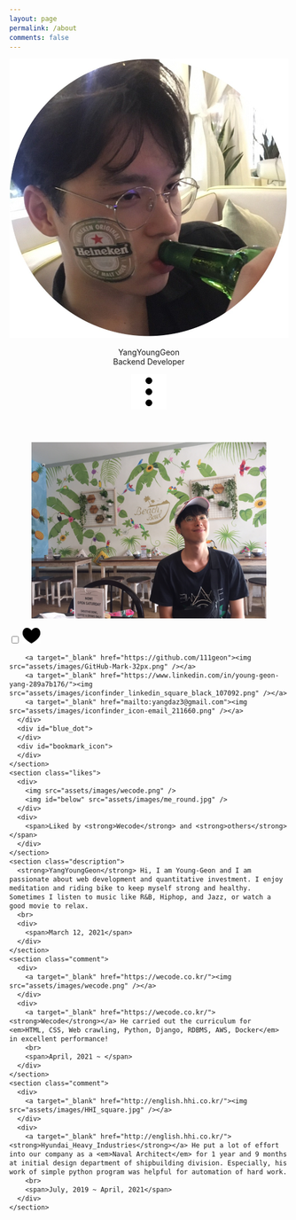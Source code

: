 ```yaml
---
layout: page
permalink: /about
comments: false
---
```

<html>
  <head>
    <meta charset="utf-8">
    <title>About me</title>
    <link rel="stylesheet" href="assets/css/style.css">
  </head>
  <body>
    <header>
      <div id="profile_pic">
        <img src="assets/images/me_round.jpg" />
      </div>
      <div id="profile_name">
        <p>
          <span class="boldic big">YangYoungGeon<br></span>
          <span class="small">Backend Developer</span>
        </p>
      </div>
      <div id="dotdotdot">
        <img src="assets/images/dotdotdot.png" />
      </div>
    </header>
    <figure>
      <img src="assets/images/KakaoTalk_20210305_000309488.jpg" />
    </figure>
    <section>
      <div id="heart_icon">
        <input type="checkbox" id="heartBtn">
        <label for="heartBtn" class="heartBtn"><img src="assets/images/instagram_heart.png" /></label>

        <a target="_blank" href="https://github.com/111geon"><img src="assets/images/GitHub-Mark-32px.png" /></a>
        <a target="_blank" href="https://www.linkedin.com/in/young-geon-yang-289a7b176/"><img src="assets/images/iconfinder_linkedin_square_black_107092.png" /></a>
        <a target="_blank" href="mailto:yangdaz3@gmail.com"><img src="assets/images/iconfinder_icon-email_211660.png" /></a>
      </div>
      <div id="blue_dot">
      </div>
      <div id="bookmark_icon">
      </div>
    </section>
    <section class="likes">
      <div>
        <img src="assets/images/wecode.png" />
        <img id="below" src="assets/images/me_round.jpg" />
      </div>
      <div>
        <span>Liked by <strong>Wecode</strong> and <strong>others</strong></span>
      </div>
    </section>
    <section class="description">
      <strong>YangYoungGeon</strong> Hi, I am Young-Geon and I am passionate about web development and quantitative investment. I enjoy meditation and riding bike to keep myself strong and healthy. Sometimes I listen to music like R&B, Hiphop, and Jazz, or watch a good movie to relax.
      <br>
      <div>
        <span>March 12, 2021</span>
      </div>
    </section>
    <section class="comment">
      <div>
        <a target="_blank" href="https://wecode.co.kr/"><img src="assets/images/wecode.png" /></a>
      </div>
      <div>
        <a target="_blank" href="https://wecode.co.kr/"><strong>Wecode</strong></a> He carried out the curriculum for <em>HTML, CSS, Web crawling, Python, Django, RDBMS, AWS, Docker</em> in excellent performance!
        <br>
        <span>April, 2021 ~ </span>
      </div>
    </section>
    <section class="comment">
      <div>
        <a target="_blank" href="http://english.hhi.co.kr/"><img src="assets/images/HHI_square.jpg" /></a>
      </div>
      <div>
        <a target="_blank" href="http://english.hhi.co.kr/"><strong>Hyundai_Heavy_Industries</strong></a> He put a lot of effort into our company as a <em>Naval Architect</em> for 1 year and 9 months at initial design department of shipbuilding division. Especially, his work of simple python program was helpful for automation of hard work.
        <br>
        <span>July, 2019 ~ April, 2021</span>
      </div>
    </section>

  </body>
</html>

<!--
---
layout: page
title: Memoirs, a free minimalist Jekyll blogging theme with modern design
permalink: /about
comments: false
image: assets/images/screenshot.jpg

imageshadow: true
---

This website is a demonstration to see **Memoirs Jekyll theme** in action. The theme is compatible with Github pages, in fact even this demo itself is created with Github Pages and hosted with Github.

<a target="_blank" href="https://bootstrapstarter.com/bootstrap-templates/jekyll-theme-memoirs/" class="btn btn-dark"> Get Memoirs for Jekyll &rarr;</a>

-->
